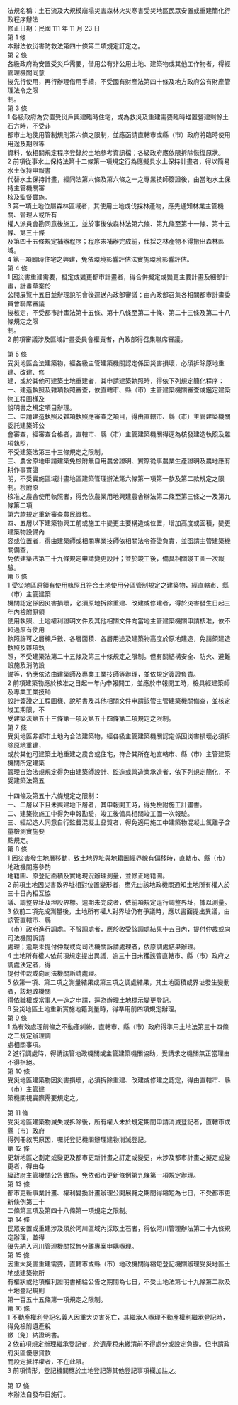 法規名稱：土石流及大規模崩塌災害森林火災寒害受災地區民眾安置或重建簡化行政程序辦法  
修正日期：民國 111 年 11 月 23 日  
第 1 條  
本辦法依災害防救法第四十條第二項規定訂定之。  
第 2 條  
各級政府為安置受災戶需要，借用公有非公用土地、建築物或其他工作物者，得經管理機關同意  
後先行使用，再行辦理借用手續，不受國有財產法第四十條及地方政府公有財產管理法令之限  
制。  
第 3 條  
1 各級政府為安置受災戶興建臨時住宅，或為救災及重建需要臨時堆置營建剩餘土石方時，不受非  
都市土地使用管制規則第六條之限制，並應函請直轄市或縣（市）政府將臨時使用用途及期限等  
資料，依相關規定程序登錄於土地參考資訊檔；各級政府應依限拆除恢復原狀。  
2 前項從事水土保持法第十二條第一項規定行為應擬具水土保持計畫者，得以簡易水土保持申報書  
代替水土保持計畫，經同法第六條及第六條之一之專業技師簽證後，由當地水土保持主管機關審  
核及監督實施。  
3 第一項土地位屬森林區域者，其使用土地或伐採林產物，應先通知林業主管機關、管理人或所有  
權人派員會勘同意後施工，並於事後依森林法第六條、第九條至第十一條、第十五條、第三十條  
及第四十五條規定補辦程序；程序未補辦完成前，伐採之林產物不得搬出森林區域。  
4 第一項臨時住宅之興建，免依環境影響評估法實施環境影響評估。  
第 4 條  
1 因災害重建需要，擬定或變更都市計畫者，得合併擬定或變更主要計畫及細部計畫，計畫草案於  
公開展覽十五日並辦理說明會後逕送內政部審議；由內政部召集各相關都市計畫委員會聯席審議  
後核定，不受都市計畫法第十五條、第十八條至第二十條、第二十三條及第二十八條規定之限  
制。  
2 前項審議涉及區域計畫委員會權責者，內政部得召集聯席審議。  


第 5 條  
受災地區合法建築物，經各級主管建築機關認定係因災害損壞，必須拆除原地重建、改建、修  
建，或於其他可建築土地重建者，其申請建築執照時，得依下列規定簡化程序：  
一、建造執照及雜項執照審查，依直轄市、縣（市）主管建築機關審查或鑑定建築物工程圖樣及  
說明書之規定項目辦理。  
二、申請建造執照及雜項執照應審查之項目，得由直轄市、縣（市）主管建築機關委託建築師公  
會審查，經審查合格者，直轄市、縣（市）主管建築機關得逕為核發建造執照及雜項執照，  
不受建築法第三十三條規定之限制。  
三、農舍原地申請建築免檢附無自用農舍證明、實際從事農業生產證明及農地應有耕作事實證  
明，不受實施區域計畫地區建築管理辦法第六條第一項第一款及第二款規定之限制。檢附原  
核准之農舍使用執照者，得免依農業用地興建農舍辦法第二條至第三條之一及第九條第二項  
第六款規定重新審查農民資格。  
四、五層以下建築物興工前或施工中變更主要構造或位置，增加高度或面積，變更建築物設備內  
容或位置者，得由建築師或相關專業技師依相關法令簽證負責，並函請主管建築機關備查，  
免依建築法第三十九條規定申請變更設計；並於竣工後，備具相關竣工圖一次報驗。  
第 6 條  
1 受災地區原領有使用執照且符合土地使用分區管制規定之建築物，經直轄市、縣（市）主管建築  
機關認定係因災害損壞，必須原地拆除重建、改建或修建者，得於災害發生日起三年內檢附原領  
使用執照、土地權利證明文件及其他相關文件向當地主管建築機關申請核准，依不超過原有使用  
執照許可之層棟戶數、各層面積、各層用途及建築物高度於原地建造，免請領建造執照及雜項執  
照，不受建築法第二十五條及第三十條規定之限制。但有關結構安全、防火、避難設施及消防設  
備等，仍應依法由建築師及專業工業技師等辦理，並依規定簽證負責。  
2 前項建築物應於核准之日起一年內申報開工，並應於申報開工時，檢具經建築師及專業工業技師  
設計簽證之工程圖樣、說明書及其他相關文件申請該管主管建築機關備查，並核定竣工期限，不  
受建築法第五十三條第一項及第五十四條第二項規定之限制。  
第 7 條  
受災地區非都市土地內合法建築物，經各級主管建築機關認定係因災害損壞必須拆除原地重建，  
或於其他可建築土地重建之農舍或住宅，符合其所在地直轄市、縣（市）主管建築機關所定建築  
管理自治法規規定得免由建築師設計、監造或營造業承造者，依下列規定簡化，不受建築法第五  


十四條及第五十六條規定之限制：  
一、二層以下且未興建地下層者，其申報開工時，得免檢附施工計畫書。  
二、建築物施工中得免申報勘驗，竣工後備具相關竣工圖一次報驗。  
三、經起造人同意自行監督混凝土品質者，得免適用施工中建築物混凝土氯離子含量檢測實施要  
點規定。  
第 8 條  
1 因災害發生地層移動，致土地界址與地籍圖經界線有偏移時，直轄市、縣（市）地政機關應參酌  
地籍圖、原登記面積及實地現況辦理測量，並修正地籍圖。  
2 前項土地因災害致界址相對位置變形者，應先由該地政機關通知土地所有權人於三十日內相互協  
議、調整界址及埋設界標。逾期未完成者，依前項規定逕行調整界址，據以測量。  
3 依前二項完成測量後，土地所有權人對界址仍有爭議時，應以書面提出異議，由該管直轄市、縣  
（市）政府進行調處。不服調處者，應於收受該調處結果十五日內，提付仲裁或向司法機關訴請  
處理；逾期未提付仲裁或向司法機關訴請處理者，依原調處結果辦理。  
4 土地所有權人依前項規定提出異議，逾三十日未獲該管直轄市、縣（市）政府之調處決定者，得  
提付仲裁或向司法機關訴請處理。  
5 依第一項、第二項之測量結果或第三項之調處結果，其土地面積或界址發生變動者，該地政機關  
得依職權或當事人一造之申請，逕為辦理土地標示變更登記。  
6 受災地區土地重新實施地籍測量時，得準用前四項規定辦理。  
第 9 條  
1 為有效處理前條之不動產糾紛，直轄市、縣（市）政府得準用土地法第三十四條之二規定辦理調  
處相關事項。  
2 進行調處時，得請該管地政機關或主管建築機關協助，受請求之機關無正當理由不得拒絕。  
第 10 條  
受災地區建築物因災害損壞，必須拆除重建、改建或修建之認定，得由直轄市、縣（市）主管建  
築機關視實際需要規定之。  


第 11 條  
受災地區建築物滅失或拆除後，所有權人未於規定期間申請消滅登記者，直轄市或縣（市）政府  
得列冊敘明原因，囑託登記機關辦理建物消滅登記。  
第 12 條  
更新地區之劃定或變更及都市更新計畫之訂定或變更，未涉及都市計畫之擬定或變更者，得由各  
級政府主管機關公告實施，免依都市更新條例第九條第一項規定辦理。  
第 13 條  
都市更新事業計畫、權利變換計畫辦理公開展覽之期間得縮短為七日，不受都市更新條例第三十  
二條第三項及第四十八條第一項規定之限制。  
第 14 條  
民眾安置或重建涉及須於河川區域內採取土石者，得依河川管理辦法第二十九條規定辦理，並得  
優先納入河川管理機關採售分離專案申購辦理。  
第 15 條  
因重大災害重建需要，直轄市或縣（市）地政機關得縮短登記機關辦理受災地區土地或建築物所  
有權狀或他項權利證明書補給公告之期間為七日，不受土地法第七十九條第二款及土地登記規則  
第一百五十五條第一項規定之限制。  
第 16 條  
1 不動產權利登記名義人因重大災害死亡，其繼承人辦理不動產權利繼承登記時，得免檢附遺產稅  
繳（免）納證明書。  
2 依前項規定辦理繼承登記者，於遺產稅未繳清前不得處分或設定負擔。但申請政府災區優惠貸款  
而設定抵押權者，不在此限。  
3 前項情形，登記機關應於土地登記簿其他登記事項欄加註之。  


第 17 條  
本辦法自發布日施行。  


